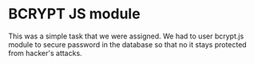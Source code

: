 # BCRYPT JS module

This was a simple task that we were assigned.
We had to user bcrypt.js module to secure password in the database so that no it stays protected from hacker's attacks.
